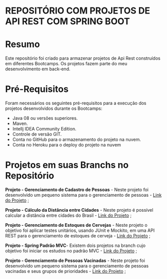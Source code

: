 # REPOSITÓRIO COM PROJETOS DE API REST COM SPRING BOOT

# Resumo 
Este repositório foi criado para armazenar projetos de Api Rest construídos em diferentes Bootcamps. Os projetos fazem parte do meu desenvolvimento em back-end.

# Pré-Requisitos
Foram necessários os seguintes pré-requisitos para a execução dos projetos desenvolvidos durante os Bootcamps:

- Java 08 ou versões superiores.
- Maven.
- Intellj IDEA Community Edition.
- Controle de versão GIT.
- Conta no GitHub para o armazenamento do projeto na nuvem.
- Conta no Heroku para o deploy do projeto na nuvem

# Projetos em suas Branchs no Repositório

**Projeto - Gerenciamento de Cadastro de Pessoas** - Neste projeto foi desenvolvido um pequeno sistema para o gerenciamento de pessoas - [Link do Projeto](https://github.com/marcelpinotti/Projetos_Api_Rest_de_BootCamps/tree/cadastro_de_clientes) ;

**Projeto - Cálculo da Distância entre Cidades** - Neste projeto é possível calcular a distância entre cidades do Brasil - [Link do Projeto](https://github.com/marcelpinotti/Projetos_Api_Rest_de_BootCamps/tree/api_cities) ;

**Projeto - Gerenciamento de Estoques de Cervejas** - Neste projeto o objetivo foi aplicar testes unitários, usando JUnit e Mockito, em uma API REST para o gerenciamento de estoques de cerveja - [Link do Projeto](https://github.com/marcelpinotti/Projetos_Api_Rest_de_BootCamps/tree/estoque_de_cervejas) ;

**Projeto - Spring Padrão MVC**- Existem dois projetos na branch cujo objetivo foi iniciar os estudos no padrão MVC - [Link do Projeto](https://github.com/marcelpinotti/Projetos_Api_Rest_de_BootCamps/tree/padrao_mvc) ;

**Projeto - Gerenciamento de Pessoas Vacinadas** - Neste projeto foi desenvolvido um pequeno sistema para o gerenciamento de pessoas vacinadas e seus grupos de prioridades - [Link do Projeto](https://github.com/marcelpinotti/Projetos_Api_Rest_de_BootCamps/tree/pessoas_vacinadas) ;
